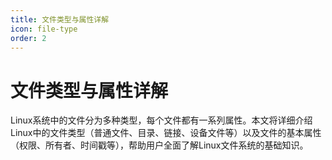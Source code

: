 ```yaml
---
title: 文件类型与属性详解
icon: file-type
order: 2
---
```


# 文件类型与属性详解

Linux系统中的文件分为多种类型，每个文件都有一系列属性。本文将详细介绍Linux中的文件类型（普通文件、目录、链接、设备文件等）以及文件的基本属性（权限、所有者、时间戳等），帮助用户全面了解Linux文件系统的基础知识。
